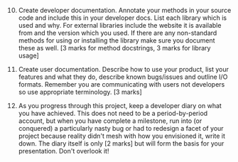 10. Create developer documentation. Annotate your methods in your source code and include this in your developer docs. List each library which is used and why. For external libraries include the website it is available from and the version which you used. If there are any non-standard methods for using or installing the library make sure you document these as well. [3 marks for method docstrings, 3 marks for library usage]

11. Create user documentation. Describe how to use your product, list your features and what they do, describe known bugs/issues and outline I/O formats. Remember you are communicating with users not developers so use appropriate terminology. [3 marks]

12. As you progress through this project, keep a developer diary on what you have achieved. This does not need to be a period-by-period account, but when you have complete a milestone, run into (or conquered) a particularly nasty bug or had to redesign a facet of your project because reality didn't mesh with how you envisioned it, write it down. The diary itself is only [2 marks] but will form the basis for your presentation. Don't overlook it!